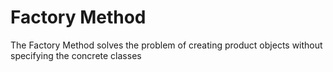 # Factory Method

The Factory Method solves the problem of creating product objects without specifying the concrete classes


